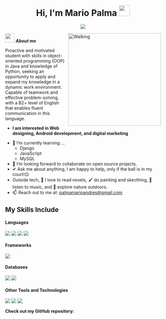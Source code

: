 <h1 align="center"><b>Hi, I'm Mario Palma </b><img src="https://media.giphy.com/media/hvRJCLFzcasrR4ia7z/giphy.gif" width="35"></h1>
<!--  -->
<p align="center">

<p align="center">
  <a href="https://git.io/typing-svg"><img src="https://readme-typing-svg.demolab.com?font=Fira+Code&pause=1000&color=97D900FF&center=true&vCenter=true&width=600&height=40&lines=Welcome+To+My+Github;Back-End+Developer;Computer+Science+Student;Active+Learner/Researcher"></a>
</p>

<img align="right" width=300px alt="Walking" src="https://i.giphy.com/media/v1.Y2lkPTc5MGI3NjExa3FoYTZpb2Q5ZmQ2MW52NGQ5ZTlnNThvcHNmNHU0bmVsaXdkejc4MiZlcD12MV9pbnRlcm5hbF9naWZfYnlfaWQmY3Q9cw/ve0gu585OUFL0WqscR/giphy.gif" />

<img src="https://media.giphy.com/media/ObNTw8Uzwy6KQ/giphy.gif" width="30px">&nbsp;***About me***

Proactive and motivated student with skills in object-oriented programming (OOP) in Java and knowledge of Python, seeking an opportunity to apply and expand my knowledge in a dynamic work environment. Capable of teamwork and effective problem-solving, with a B2+ level of English that enables fluent communication in this language.
* **I am interested in Web designing, Android development, and digital marketing**
- 🌱 I’m currently learning ...
  - Django
  - JavaScript
  - MySQL
- 👯 I’m looking forward to collaborate on open source projects.
- ✔ Ask me about anything, I am happy to help, only if the ball is in my court!😉<br>
- Outside tech, 📖 I love to read novels, 🖌️ do painting and skecthing, 🎵 listen to music, and 🌴 explore nature outdoors.
- 📫 Reach out to me at: <a href="palmamarioandres@gmail.com">palmamarioandres@gmail.com</a>

## My Skills Include

<h4> Languages </h4>
<span> 
  <img src="https://img.shields.io/badge/python-3670A0?style=for-the-badge&logo=python&logoColor=ffdd54">
  <img src="https://img.shields.io/badge/java-%23ED8B00.svg?style=for-the-badge&logo=openjdk&logoColor=white">
  <img src="https://img.shields.io/badge/javascript-%23323330.svg?style=for-the-badge&logo=javascript&logoColor=%23F7DF1E">
  <img src="https://img.shields.io/badge/html5-%23E34F26.svg?style=for-the-badge&logo=html5&logoColor=white">
</span>

<h4> Frameworks </h4>
<span>
  <img src="https://img.shields.io/badge/django-%23092E20.svg?style=for-the-badge&logo=django&logoColor=white">
</span>

<h4> Databases </h4>
<span>
  <img src="https://img.shields.io/badge/mysql-4479A1.svg?style=for-the-badge&logo=mysql&logoColor=white">
  <img src="https://img.shields.io/badge/MongoDB-%234ea94b.svg?style=for-the-badge&logo=mongodb&logoColor=white">
</span>

<h4> Other Tools and Technologies </h4>
<span>
  <img src="https://img.shields.io/badge/git-%23F05033.svg?style=for-the-badge&logo=git&logoColor=white">
  <img src="https://img.shields.io/badge/Notion-%23000000.svg?style=for-the-badge&logo=notion&logoColor=white">
  <img src="https://img.shields.io/badge/jira-%230A0FFF.svg?style=for-the-badge&logo=jira&logoColor=white">
</span>

__Check out my GitHub repository:__

<div>
